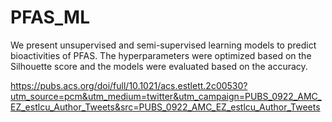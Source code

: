 # PFAS_ML
We present unsupervised and semi-supervised learning models to predict bioactivities of PFAS. The hyperparameters were optimized based on the Silhouette score and the models were evaluated based on the accuracy. 

https://pubs.acs.org/doi/full/10.1021/acs.estlett.2c00530?utm_source=pcm&utm_medium=twitter&utm_campaign=PUBS_0922_AMC_EZ_estlcu_Author_Tweets&src=PUBS_0922_AMC_EZ_estlcu_Author_Tweets
